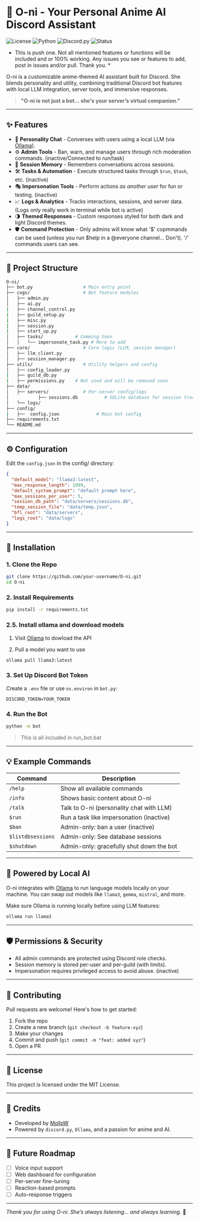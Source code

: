 # 🤖 O-ni - Your Personal Anime AI Discord Assistant

![License](https://img.shields.io/badge/license-MIT-blue)
![Python](https://img.shields.io/badge/python-3.10+-blue)
![Discord.py](https://img.shields.io/badge/discord.py-2.3.2-blue)
![Status](https://img.shields.io/badge/status-active-brightgreen)

* This is push one. Not all mentioned features or functions will be included and or 100% working. Any issues you see or features to add, post in issues and/or pull. Thank you. *

O-ni is a customizable anime-themed AI assistant built for Discord. She blends personality and utility, combining traditional Discord bot features with local LLM integration, server tools, and immersive responses.

> **"O-ni is not just a bot... she's your server’s virtual companion."**

---

## ✨ Features

- 💬 **Personality Chat** - Converses with users using a local LLM (via [Ollama](https://ollama.com)).
- ⚙️ **Admin Tools** - Ban, warn, and manage users through rich moderation commands. (inactive/Connected to $run/$task)
- 📂 **Session Memory** - Remembers conversations across sessions.
- 🛠️ **Tasks & Automation** - Execute structured tasks through `$run`, `$task`, etc. (inactive)
- 🎭 **Impersonation Tools** - Perform actions *as another user* for fun or testing. (inactive)
- 📈 **Logs & Analytics** - Tracks interactions, sessions, and server data. (Logs only really work in terminal while bot is active)
- 🌗 **Themed Responses** - Custom responses styled for both dark and light Discord themes.
- 🛡️ **Command Protection** - Only admins will know what '$' copmmands can be used (unless you run $help in a @everyone channel... Don't). '/' commands users can see.

---

## 📁 Project Structure

```bash
O-ni/
├── bot.py                   # Main entry point
├── cogs/                    # Bot feature modules
│   ├── admin.py
│   ├── ai.py
|   ├── channel_control.py
|   ├── guild_setup.py
|   ├── misc.py
|   ├── session.py
|   ├── start_up.py
│   ├── tasks/			  # Comming Soon
│   │   └── impersonate_task.py # More to add
├── core/                    # Core logic (LLM, session manager)
│   ├── llm_client.py
│   ├── session_manager.py 
├── utils/                   # Utility helpers and config
│   ├── config_loader.py
|   ├── guild_db.py
|   ├── permissions.py	  # Not used and will be removed soon
├── data/
│   ├── servers/             # Per-server config/logs
│   		├── sessions.db          # SQLite database for session tracking
│   └── logs/
├── config/ 
|   ├──  config.json              # Main bot config
├── requirements.txt
└── README.md
````

---

## ⚙️ Configuration

Edit the `config.json` in the config/ directory:

```json
{
  "default_model": "llama3:latest",
  "max_response_length": 1999,
  "default_system_prompt": "default prompt here",
  "max_sessions_per_user": 5,
  "session_db_path": "data/servers/sessions.db",
  "temp_session_file": "data/temp.json",
  "bfl_root": "data/servers",
  "logs_root": "data/logs"
}
```

---

## 🧪 Installation

### 1. Clone the Repo

```bash
git clone https://github.com/your-username/O-ni.git
cd O-ni
```

### 2. Install Requirements

```bash
pip install -r requirements.txt
```

### 2.5. Install ollama and download models

1. Visit [Ollama](https://ollama.com/download) to dowload the API

2. Pull a model you want to use
```bash
ollama pull llama3:latest
```


### 3. Set Up Discord Bot Token

Create a `.env` file or use `os.environ` in `bot.py`:

```
DISCORD_TOKEN=YOUR_TOKEN
```

### 4. Run the Bot

```bash
python -m bot
```
> This is all included in run_bot.bat

---

## 💡 Example Commands

| Command     | Description                              |
| ----------- | ---------------------------------------- |
| `/help`     | Show all available commands              |
| `/info`     | Shows basic content about O-ni           |
| `/talk`     | Talk to O-ni (personality chat with LLM) |
| `$run`      | Run a task like impersonation (inactive) |
| `$ban`      | Admin-only: ban a user        (inactive) |
| `$listdbsessions`| Admin-only: See database sessions   |
| `$shutdown` | Admin-only: gracefully shut down the bot |

---

## 🧠 Powered by Local AI

O-ni integrates with [Ollama](https://ollama.com) to run language models locally on your machine. You can swap out models like `llama3`, `gemma`, `mistral`, and more.

Make sure Ollama is running locally before using LLM features:

```bash
ollama run llama3
```

---

## 🛡️ Permissions & Security

* All admin commands are protected using Discord role checks.
* Session memory is stored per-user and per-guild (with limits).
* Impersonation requires privileged access to avoid abuse. (inactive)

---

## 🤝 Contributing

Pull requests are welcome! Here's how to get started:

1. Fork the repo
2. Create a new branch (`git checkout -b feature-xyz`)
3. Make your changes
4. Commit and push (`git commit -m "feat: added xyz"`)
5. Open a PR

---

## 📜 License

This project is licensed under the MIT License.

---

## 🎀 Credits

* Developed by [MqllpW](https://github.com/Gigg1E)
* Powered by `discord.py`, `Ollama`, and a passion for anime and AI.

---

## 🔮 Future Roadmap

* [ ] Voice input support
* [ ] Web dashboard for configuration
* [ ] Per-server fine-tuning
* [ ] Reaction-based prompts
* [ ] Auto-response triggers

---

*Thank you for using O-ni. She’s always listening... and always learning.* 🍡
